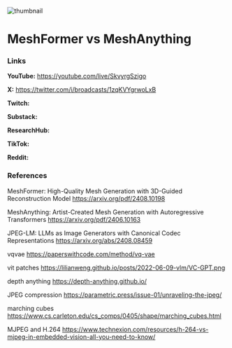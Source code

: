 ![thumbnail](thumbnail.png)

# MeshFormer vs MeshAnything

### Links

**YouTube:** https://youtube.com/live/SkvyrgSzigo

**X:** https://twitter.com/i/broadcasts/1zqKVYgrwoLxB

**Twitch:**

**Substack:**

**ResearchHub:**

**TikTok:**

**Reddit:**

### References

MeshFormer: High-Quality Mesh Generation with 3D-Guided Reconstruction Model
https://arxiv.org/pdf/2408.10198

MeshAnything: Artist-Created Mesh Generation with Autoregressive Transformers
https://arxiv.org/pdf/2406.10163

JPEG-LM: LLMs as Image Generators with Canonical Codec Representations
https://arxiv.org/abs/2408.08459

vqvae
https://paperswithcode.com/method/vq-vae

vit patches
https://lilianweng.github.io/posts/2022-06-09-vlm/VC-GPT.png

depth anything
https://depth-anything.github.io/

JPEG compression
https://parametric.press/issue-01/unraveling-the-jpeg/

marching cubes
https://www.cs.carleton.edu/cs_comps/0405/shape/marching_cubes.html

MJPEG and H.264
https://www.technexion.com/resources/h-264-vs-mjpeg-in-embedded-vision-all-you-need-to-know/
